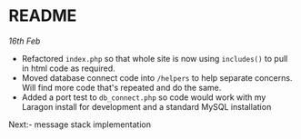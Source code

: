 # README

_16th Feb_

- Refactored `index.php` so that whole site is now using `includes()` to pull in html code as required.
- Moved database connect code into `/helpers` to help separate concerns. Will find more code that's repeated and do the same.
- Added a port test to `db_connect.php` so code would work with my Laragon install for development and a standard MySQL installation

Next:- message stack implementation
